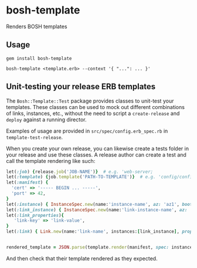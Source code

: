 # bosh-template

Renders BOSH templates

## Usage

```
gem install bosh-template

bosh-template <template.erb> --context '{ "...": ... }'
```

## Unit-testing your release ERB templates

The `Bosh::Template::Test` package provides classes to unit-test your templates. These classes can be used to mock out different combinations of links, instances, etc., without the need to script a `create-release` and `deploy` against a running director.

Examples of usage are provided in `src/spec/config.erb_spec.rb` in `template-test-release`.

When you create your own release, you can likewise create a tests folder in your release and use these classes. A release author can create a test and call the template rendering like such:

```ruby
let(:job) {release.job('JOB-NAME')}  # e.g. 'web-server;
let(:template) {job.template('PATH-TO-TEMPLATE')}  # e.g. 'config/config-with-nested'
let(:manifest) {
  'cert' => '----- BEGIN ... -----',
  'port' => 42,
}
let(:instance) { InstanceSpec.new(name:'instance-name', az: 'az1', bootstrap: true) }
let(:link_instance) { InstanceSpec.new(name:'link-instance-name', az: 'az2') }
let(:link_properties){
   'link-key' => 'link-value',
}
let(:link) { Link.new(name:'link-name', instances:[link_instance], properties: link_properties)}


rendered_template = JSON.parse(template.render(manifest, spec: instance, consumes: [link]))
```

And then check that their template rendered as they expected.
